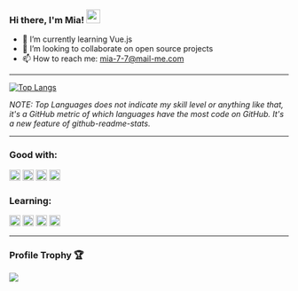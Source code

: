 ### Hi there, I'm Mia! <img src="https://raw.githubusercontent.com/MartinHeinz/MartinHeinz/master/wave.gif" width="25px"> 

<!-- ![](https://komarev.com/ghpvc/?username=mia-7-7&color=green) -->

<!-- - 🔭 I’m currently working on []() -->
- 🌱 I’m currently learning Vue.js 
- 👯 I’m looking to collaborate on open source projects
- 📫 How to reach me: mia-7-7@mail-me.com



---
 [![Top Langs](https://github-readme-stats.vercel.app/api/top-langs/?username=mia-7-7&hide=html&layout=compact&theme=blueberry)](https://github.com/anuraghazra/github-readme-stats) 
 
<!--  [![Top Langs](https://github-readme-stats.vercel.app/api/top-langs/?username=mia-7-7&exclude_repo=map-fetching&&layout=compact&theme=blueberry)](https://github.com/anuraghazra/github-readme-stats) -->
 
 _NOTE: Top Languages does not indicate my skill level or anything like that, it's a GitHub metric of which languages have the most code on GitHub. It's a new feature of github-readme-stats._
 
---
<!-- ### 🧰 Toolbox
---
<p align="left"> <a href="https://www.npmjs.com/" target="_blank" rel="noreferrer"> <img src="https://cdn.jsdelivr.net/gh/devicons/devicon/icons/npm/npm-original-wordmark.svg" alt="npm" width="40" height="40"/> </a> <a href="https://mozilla.github.io/nunjucks/" target="_blank" rel="noreferrer"> <img src="https://eseom.gallerycdn.vsassets.io/extensions/eseom/nunjucks-template/0.4.2/1620376601793/Microsoft.VisualStudio.Services.Icons.Default" alt="nunjucks" height="40"/>
 <a href="https://babeljs.io/" target="_blank" rel="noreferrer"> <a href="https://webpack.js.org/" target="_blank" rel="noreferrer"> <img src="https://cdn.svgporn.com/logos/webpack.svg" alt="wrbpack" width="40" height="45"/> </a> <img src="https://www.vectorlogo.zone/logos/babeljs/babeljs-icon.svg" alt="babel" width="40" height="40"/> </a> <a href="https://getbootstrap.com" target="_blank" rel="noreferrer"> <img src="https://raw.githubusercontent.com/devicons/devicon/master/icons/bootstrap/bootstrap-plain-wordmark.svg" alt="bootstrap" width="40" height="40"/> </a> <a href="https://bulma.io/" target="_blank" rel="noreferrer"> <img src="https://raw.githubusercontent.com/gilbarbara/logos/804dc257b59e144eaca5bc6ffd16949752c6f789/logos/bulma.svg" alt="bulma" width="40" height="40"/> </a> <a href="https://expressjs.com" target="_blank" rel="noreferrer"> <img src="https://raw.githubusercontent.com/devicons/devicon/master/icons/express/express-original-wordmark.svg" alt="express" width="40" height="40"/> </a> <a href="https://www.figma.com/" target="_blank" rel="noreferrer"> <img src="https://www.vectorlogo.zone/logos/figma/figma-icon.svg" alt="figma" width="40" height="40"/> </a> <a href="https://firebase.google.com/" target="_blank" rel="noreferrer"> <img src="https://www.vectorlogo.zone/logos/firebase/firebase-icon.svg" alt="firebase" width="40" height="40"/> </a> <a href="https://flask.palletsprojects.com/" target="_blank" rel="noreferrer"> <img src="https://www.vectorlogo.zone/logos/pocoo_flask/pocoo_flask-icon.svg" alt="flask" width="40" height="40"/> </a> <a href="https://git-scm.com/" target="_blank" rel="noreferrer"> <img src="https://www.vectorlogo.zone/logos/git-scm/git-scm-icon.svg" alt="git" width="40" height="40"/> </a> <a href="https://graphql.org" target="_blank" rel="noreferrer"> <img src="https://www.vectorlogo.zone/logos/graphql/graphql-icon.svg" alt="graphql" width="40" height="40"/> </a> <a href="https://gulpjs.com" target="_blank" rel="noreferrer"> <img src="https://raw.githubusercontent.com/devicons/devicon/master/icons/gulp/gulp-plain.svg" alt="gulp" width="40" height="40"/> </a> <a href="https://heroku.com" target="_blank" rel="noreferrer"> <img src="https://www.vectorlogo.zone/logos/heroku/heroku-icon.svg" alt="heroku" width="40" height="40"/> </a> <a href="https://jasmine.github.io/" target="_blank" rel="noreferrer"> <img src="https://www.vectorlogo.zone/logos/jasmine/jasmine-icon.svg" alt="jasmine" width="40" height="40"/> </a> <a href="https://jekyllrb.com/" target="_blank" rel="noreferrer"> <img src="https://www.vectorlogo.zone/logos/jekyllrb/jekyllrb-icon.svg" alt="jekyll" width="40" height="40"/> </a> <a href="https://mochajs.org" target="_blank" rel="noreferrer"> <img src="https://www.vectorlogo.zone/logos/mochajs/mochajs-icon.svg" alt="mocha" width="40" height="40"/> </a> <a href="https://www.mongodb.com/" target="_blank" rel="noreferrer"> <img src="https://raw.githubusercontent.com/devicons/devicon/master/icons/mongodb/mongodb-original-wordmark.svg" alt="mongodb" width="40" height="40"/> </a> <a href="https://nodejs.org" target="_blank" rel="noreferrer"> <img src="https://raw.githubusercontent.com/devicons/devicon/master/icons/nodejs/nodejs-original-wordmark.svg" alt="nodejs" width="40" height="45"/> </a> <a href="https://nuxtjs.org/" target="_blank" rel="noreferrer"> <img src="https://www.vectorlogo.zone/logos/nuxtjs/nuxtjs-icon.svg" alt="nuxtjs" width="40" height="40"/> </a> <a href="https://www.photoshop.com/en" target="_blank" rel="noreferrer"> <img src="https://raw.githubusercontent.com/devicons/devicon/master/icons/photoshop/photoshop-line.svg" alt="photoshop" width="40" height="40"/> </a> <a href="https://www.postgresql.org/" target="_blank" rel="noreferrer"> <img src="https://cdn.jsdelivr.net/gh/devicons/devicon/icons/postgresql/postgresql-plain-wordmark.svg" alt="postgresql" width="40" height="40"/> <a href="https://postman.com" target="_blank" rel="noreferrer"> <img src="https://www.vectorlogo.zone/logos/getpostman/getpostman-icon.svg" alt="postman" width="40" height="40"/> </a> <a href="https://pugjs.org" target="_blank" rel="noreferrer"> <img src="https://cdn.worldvectorlogo.com/logos/pug.svg" alt="pug" width="40" height="40"/> </a> <a href="https://sass-lang.com" target="_blank" rel="noreferrer"> <img src="https://raw.githubusercontent.com/devicons/devicon/master/icons/sass/sass-original.svg" alt="sass" width="40" height="40"/> </a> <a href="https://www.selenium.dev" target="_blank" rel="noreferrer"> <img src="https://raw.githubusercontent.com/detain/svg-logos/780f25886640cef088af994181646db2f6b1a3f8/svg/selenium-logo.svg" alt="selenium" width="40" height="40"/> </a> <a href="https://www.sketch.com/" target="_blank" rel="noreferrer"> <img src="https://www.vectorlogo.zone/logos/sketchapp/sketchapp-icon.svg" alt="sketch" width="40" height="40"/> </a> <a href="https://www.sqlite.org/" target="_blank" rel="noreferrer"> <img src="https://www.vectorlogo.zone/logos/sqlite/sqlite-icon.svg" alt="sqlite" width="40" height="40"/> </a> <a href="https://tailwindcss.com/" target="_blank" rel="noreferrer"> <img src="https://www.vectorlogo.zone/logos/tailwindcss/tailwindcss-icon.svg" alt="tailwind" width="40" height="40"/> </a> <a href="https://vuejs.org/" target="_blank" rel="noreferrer"> <img src="https://raw.githubusercontent.com/devicons/devicon/master/icons/vuejs/vuejs-original-wordmark.svg" alt="vuejs" width="40" height="40"/> </a> <a href="https://www.mysql.com/" target="_blank" rel="noreferrer"> <img src="https://raw.githubusercontent.com/devicons/devicon/master/icons/mysql/mysql-original-wordmark.svg" alt="mysql" width="40" height="45"/> </a> <a href="https://handlebarsjs.com/" target="_blank" rel="noreferrer"> <img src="https://i0.wp.com/blog.fossasia.org/wp-content/uploads/2017/07/handlebars-js.png?fit=500%2C500&ssl=1" alt="handlebars-js" width="55" height="45"/> </a> </p>
 -->
<!-- <img src="https://img.shields.io/badge/Bootstrap-563D7C?style=for-the-badge&logo=bootstrap&logoColor=white"> <img src="https://img.shields.io/badge/Flask-000000?style=for-the-badge&logo=flask&logoColor=red"> <img src ="https://img.shields.io/badge/PostgreSQL-316192?style=for-the-badge&logo=postgresql&logoColor=white"> <img src="https://img.shields.io/badge/MongoDB-4EA94B?style=for-the-badge&logo=mongodb&logoColor=white"> <img src="https://img.shields.io/badge/Express.js-404D59?style=for-the-badge"> -->
 
### Good with:
<img src="https://img.shields.io/badge/HTML5-E34F26?style=for-the-badge&logo=html5&logoColor=white" height="20px"> <img src = "https://img.shields.io/badge/CSS3-1572B6?style=for-the-badge&logo=css3&logoColor=white" height="20px"> <img src = "https://img.shields.io/badge/Sass-CC6699?style=for-the-badge&logo=sass&logoColor=white" height="20px"> <img src = "https://img.shields.io/badge/JavaScript-F7DF1E?style=for-the-badge&logo=javascript&logoColor=black" height="20px">
<!-- <img src = "https://img.shields.io/badge/Python-3776AB?style=for-the-badge&logo=python&logoColor=white" height="20px"> -->

### Learning:
<img src="https://img.shields.io/badge/TypeScript-007ACC?style=for-the-badge&logo=typescript&logoColor=white" height="20px"> <img src="https://img.shields.io/badge/Vue.js-35495E?style=for-the-badge&logo=vue.js&logoColor=4FC08D" height="20px"> <img src="https://img.shields.io/badge/Tailwind_CSS-38B2AC?style=for-the-badge&logo=tailwind-css&logoColor=white" height="20px">
 <img src = "https://img.shields.io/badge/Node.js-43853D?style=for-the-badge&logo=node.js&logoColor=white" height="20px">
 
---

### Profile Trophy 🏆 
<img src="https://github-profile-trophy.vercel.app/?username=mia-7-7&rank=S,A,AA,AAA,B&theme=algolia">


<!-- <img src="https://img.shields.io/badge/-ReactJs-61DAFB"> -->

<!-- ### &#x1f4c8; My GitHub Stats -->
<!-- <img align="left" width="52%" src="https://github-readme-stats.vercel.app/api?username=mia-7-7&show_icons=true&theme=tokyonight"> -->



<!--
**mia-7-7/mia-7-7** is a ✨ _special_ ✨ repository because its `README.md` (this file) appears on your GitHub profile.

Here are some ideas to get you started:

- 🔭 I’m currently working on ...
- 🌱 I’m currently learning ...
- 👯 I’m looking to collaborate on ...
- 🤔 I’m looking for help with ...
- 💬 Ask me about ...
- 📫 How to reach me: ...
- 😄 Pronouns: ...
- ⚡ Fun fact: ...
-->
